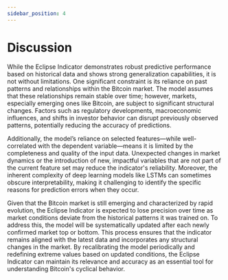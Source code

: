 ```yaml
---
sidebar_position: 4
---
```


# Discussion

While the Eclipse Indicator demonstrates robust predictive performance based on historical data and shows strong generalization capabilities, it is not without limitations. One significant constraint is its reliance on past patterns and relationships within the Bitcoin market. The model assumes that these relationships remain stable over time; however, markets, especially emerging ones like Bitcoin, are subject to significant structural changes. Factors such as regulatory developments, macroeconomic influences, and shifts in investor behavior can disrupt previously observed patterns, potentially reducing the accuracy of predictions.
<div class="extra-space"></div>

Additionally, the model’s reliance on selected features—while well-correlated with the dependent variable—means it is limited by the completeness and quality of the input data. Unexpected changes in market dynamics or the introduction of new, impactful variables that are not part of the current feature set may reduce the indicator's reliability. Moreover, the inherent complexity of deep learning models like LSTMs can sometimes obscure interpretability, making it challenging to identify the specific reasons for prediction errors when they occur.
<div class="extra-space"></div>

Given that the Bitcoin market is still emerging and characterized by rapid evolution, the Eclipse Indicator is expected to lose precision over time as market conditions deviate from the historical patterns it was trained on. To address this, the model will be systematically updated after each newly confirmed market top or bottom. This process ensures that the indicator remains aligned with the latest data and incorporates any structural changes in the market. By recalibrating the model periodically and redefining extreme values based on updated conditions, the Eclipse Indicator can maintain its relevance and accuracy as an essential tool for understanding Bitcoin's cyclical behavior.
